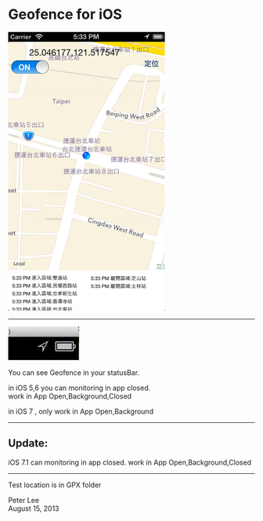
Geofence for iOS
========
<img src="iphone.png" width='320' height='568'></img>


-------
<img src="icon.png"></img>

You can see Geofence in your statusBar.

in iOS 5,6 you can monitoring in app closed.  
work in App Open,Background,Closed

in iOS 7 , only work in App  Open,Background

---
<h2>Update:</h2>
iOS 7.1 
can monitoring in app closed.  
work in App Open,Background,Closed

------
Test location is in GPX folder

Peter Lee  
August 15, 2013



